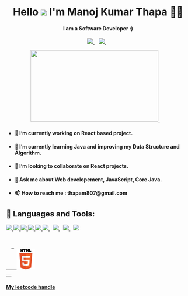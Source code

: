 <h1 align="center">
  Hello  <a target="_blank">
    <img src="https://github.com/JayantGoel001/JayantGoel001/blob/master/GIF/Hi.gif" width="40px" />
  </a> I'm Manoj Kumar Thapa 👨‍💻
</h1>
<h4 align ="center">I am a Software Developer :) </h4>
<p align="center">
  <a href="https://www.linkedin.com/in/anchal-p-908643b6/" rel="noopener noreferrer">
    <img src="https://img.shields.io/badge/LinkedIn-0077B5?style=for-the-badge&logo=linkedin&logoColor=white" />
  </a>&nbsp;&nbsp;
  <a href="https://codes4real.netlify.app/" target="_blank">
    <img src="https://img.shields.io/badge/Blogger-D852C0?style=for-the-badge&logo=blogger&logoColor=white" />        
  </a>&nbsp;&nbsp;
</p>

<p align="center">
  <a href="https://github.com/Manoj-Thapa">
    <img height="195px" width="350" src="https://github-readme-stats.vercel.app/api/top-langs/?username=Manoj-Thapa&text_color=FFFFFF&bg_color=000000&title_color=94b4a4&langs_count=15&layout=compact&hide_border=false" />
  </a>&nbsp;&nbsp;&nbsp;&nbsp;
</p>

- <h4> 🔭 I’m currently working on React based project. </h4>
  
- <h4> 🌱 I’m currently learning Java and improving my Data Structure and Algorithm. </h4>
  
- <h4> 👯 I’m looking to collaborate on React projects. </h4>

- <h4> 💬 Ask me about Web developement, JavaScript, Core Java. </h4> 

- <h4> 📫 How to reach me : thapam807@gmail.com </h4>

## 🚀 Languages and Tools:

<p> 
    <a href="https://www.python.org" target="_blank"> <img src="https://img.icons8.com/color/48/000000/python.png"/> </a>
    <a href="https://developer.mozilla.org/en-US/docs/Web/JavaScript" target="_blank"> <img src="https://img.icons8.com/color/48/000000/javascript.png"/> </a>
    <a href="https://www.w3.org/html/" target="_blank"> <img src="https://img.icons8.com/color/48/000000/html-5.png"/> </a>
    <a href="https://www.w3schools.com/css/" target="_blank"> <img src="https://img.icons8.com/color/48/000000/css3.png"/> </a>
    <a href="https://getbootstrap.com" target="_blank"> <img src="https://img.icons8.com/color/48/000000/bootstrap.png"/> </a>
    <a style="padding-right:8px;" href="https://nodejs.org" target="_blank"> <img src="https://img.icons8.com/color/48/000000/nodejs.png"/> </a> 
    <a style="padding-right:8px;" href="https://docs.mongodb.com/manual/" target="_blank"> <img src="https://img.icons8.com/color/48/000000/mongodb.png"/> </a> 
    <a style="padding-right:8px;" href="https://code.visualstudio.com/" target="_blank"> <img src="https://img.icons8.com/fluency/48/000000/visual-studio-code-2019.png"/> </a>
    <a href="https://git-scm.com/" target="_blank"> <img src="https://img.icons8.com/color/48/000000/git.png"/> </a> 
</p>

<code> 
  <a href="https://www.w3.org/html/" target="_blank"> 
    <img height="55" width="50" src="https://raw.githubusercontent.com/github/explore/80688e429a7d4ef2fca1e82350fe8e3517d3494d/topics/html/html.png"/>
  </a> 
</code>

<h4><a href="https://leetcode.com/Manoj-Thapa"> My leetcode handle</a></h4>
